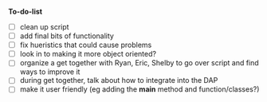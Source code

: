 __To-do-list__
* [ ] clean up script
* [ ] add final bits of functionality
* [ ] fix hueristics that could cause problems
* [ ] look in to making it more object oriented? 
* [ ] organize a get together with Ryan, Eric, Shelby to go over script and find ways to improve it 
* [ ] during get together, talk about how to integrate into the DAP
* [ ] make it user friendly (eg adding the __main__ method and function/classes?)

